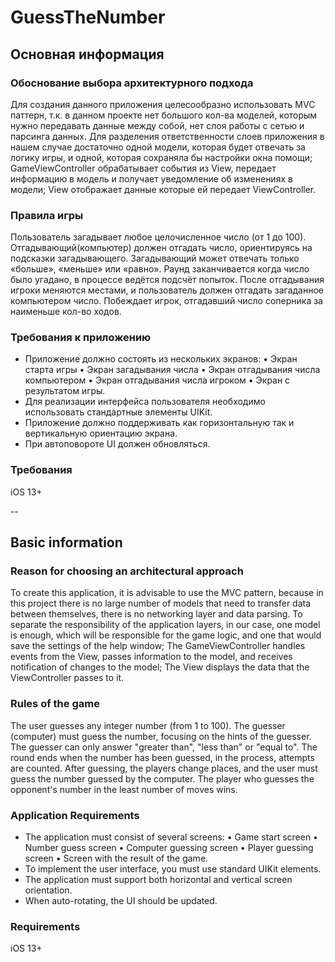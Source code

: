 # GuessTheNumber
## Основная информация
### Обоснование выбора архитектурного подхода
Для создания данного приложения целесообразно использовать MVC паттерн, т.к. в данном проекте нет большого кол-ва моделей, которым нужно передавать данные между собой, нет слоя работы с сетью и парсинга данных. 
Для разделения ответственности слоев приложения в нашем случае достаточно одной модели, которая будет отвечать за логику игры, и одной, которая сохраняла бы настройки окна помощи; 
GameViewController обрабатывает события из View, передает информацию в модель и получает уведомление об изменениях в модели; View отображает данные которые ей передает ViewController. 
### Правила игры
Пользователь загадывает любое целочисленное число (от 1 до 100). Отгадывающий(компьютер) должен отгадать число, ориентируясь на подсказки загадывающего.
Загадывающий может отвечать только «больше», «меньше» или «равно».
Раунд заканчивается когда число было угадано, в процессе ведётся подсчёт попыток.
После отгадывания игроки меняются местами, и пользователь должен отгадать загаданное компьютером число.
Побеждает игрок, отгадавший число соперника за наименьше кол-во ходов.
### Требования к приложению
- Приложение должно состоять из нескольких экранов: 
• Экран старта игры
• Экран загадывания числа
• Экран отгадывания числа компьютером
• Экран отгадывания числа игроком 
• Экран с результатом игры.
- Для реализации интерфейса пользователя необходимо использовать стандартные элементы UIKit.
- Приложение должно поддерживать как горизонтальную так и вертикальную ориентацию экрана. 
- При автоповороте UI должен обновляться.
### Требования
iOS 13+

--
## Basic information
### Reason for choosing an architectural approach
To create this application, it is advisable to use the MVC pattern, because in this project there is no large number of models that need to transfer data between themselves, there is no networking layer and data parsing.
To separate the responsibility of the application layers, in our case, one model is enough, which will be responsible for the game logic, and one that would save the settings of the help window;
The GameViewController handles events from the View, passes information to the model, and receives notification of changes to the model; The View displays the data that the ViewController passes to it.
### Rules of the game
The user guesses any integer number (from 1 to 100). The guesser (computer) must guess the number, focusing on the hints of the guesser.
The guesser can only answer "greater than", "less than" or "equal to".
The round ends when the number has been guessed, in the process, attempts are counted.
After guessing, the players change places, and the user must guess the number guessed by the computer.
The player who guesses the opponent's number in the least number of moves wins.
### Application Requirements
- The application must consist of several screens:
• Game start screen
• Number guess screen
• Computer guessing screen
• Player guessing screen
• Screen with the result of the game.
- To implement the user interface, you must use standard UIKit elements.
- The application must support both horizontal and vertical screen orientation.
- When auto-rotating, the UI should be updated.
### Requirements
iOS 13+
